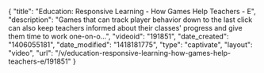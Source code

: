 {
    "title": "Education: Responsive Learning - How Games Help Teachers - E",
    "description": "Games that can track player behavior down to the last click can also keep teachers informed about their classes' progress and give them time to work one-on-o...",
    "videoid": "191851",
    "date_created": "1406055181",
    "date_modified": "1418181775",
    "type": "captivate",
    "layout": "video",
    "url": "\/v\/education-responsive-learning-how-games-help-teachers-e\/191851"
}